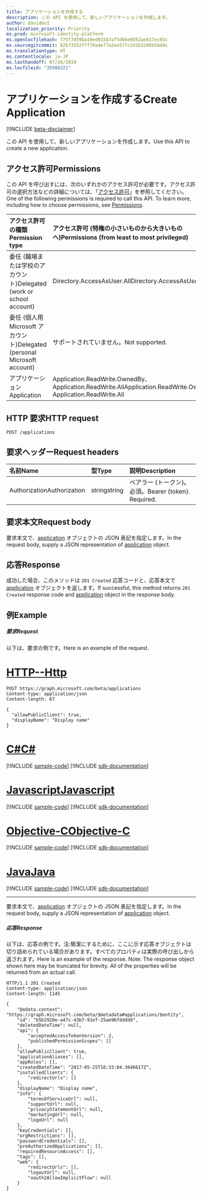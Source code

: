 ```yaml
---
title: アプリケーションを作成する
description: この API を使用して、新しいアプリケーションを作成します。
author: davidmu1
localization_priority: Priority
ms.prod: microsoft-identity-platform
ms.openlocfilehash: 775f7d59ba19ed015b7af5d66e9d52ae817ec65c
ms.sourcegitcommit: 82b73552fff79a4ef7a2ee57fc2d1b3286b5bd4c
ms.translationtype: HT
ms.contentlocale: ja-JP
ms.lasthandoff: 07/26/2019
ms.locfileid: "35908321"
---
```

# <a name="create-application"></a><span data-ttu-id="7a14b-103">アプリケーションを作成する</span><span class="sxs-lookup"><span data-stu-id="7a14b-103">Create Application</span></span>

[!INCLUDE [beta-disclaimer](../../includes/beta-disclaimer.md)]

<span data-ttu-id="7a14b-104">この API を使用して、新しいアプリケーションを作成します。</span><span class="sxs-lookup"><span data-stu-id="7a14b-104">Use this API to create a new application.</span></span>

## <a name="permissions"></a><span data-ttu-id="7a14b-105">アクセス許可</span><span class="sxs-lookup"><span data-stu-id="7a14b-105">Permissions</span></span>
<span data-ttu-id="7a14b-p101">この API を呼び出すには、次のいずれかのアクセス許可が必要です。アクセス許可の選択方法などの詳細については、「[アクセス許可](/graph/permissions-reference)」を参照してください。</span><span class="sxs-lookup"><span data-stu-id="7a14b-p101">One of the following permissions is required to call this API. To learn more, including how to choose permissions, see [Permissions](/graph/permissions-reference).</span></span>


|<span data-ttu-id="7a14b-108">アクセス許可の種類</span><span class="sxs-lookup"><span data-stu-id="7a14b-108">Permission type</span></span>      | <span data-ttu-id="7a14b-109">アクセス許可 (特権の小さいものから大きいものへ)</span><span class="sxs-lookup"><span data-stu-id="7a14b-109">Permissions (from least to most privileged)</span></span>              |
|:--------------------|:---------------------------------------------------------|
|<span data-ttu-id="7a14b-110">委任 (職場または学校のアカウント)</span><span class="sxs-lookup"><span data-stu-id="7a14b-110">Delegated (work or school account)</span></span> | <span data-ttu-id="7a14b-111">Directory.AccessAsUser.All</span><span class="sxs-lookup"><span data-stu-id="7a14b-111">Directory.AccessAsUser.All</span></span>    |
|<span data-ttu-id="7a14b-112">委任 (個人用 Microsoft アカウント)</span><span class="sxs-lookup"><span data-stu-id="7a14b-112">Delegated (personal Microsoft account)</span></span> | <span data-ttu-id="7a14b-113">サポートされていません。</span><span class="sxs-lookup"><span data-stu-id="7a14b-113">Not supported.</span></span>    |
|<span data-ttu-id="7a14b-114">アプリケーション</span><span class="sxs-lookup"><span data-stu-id="7a14b-114">Application</span></span> | <span data-ttu-id="7a14b-115">Application.ReadWrite.OwnedBy、Application.ReadWrite.All</span><span class="sxs-lookup"><span data-stu-id="7a14b-115">Application.ReadWrite.OwnedBy, Application.ReadWrite.All</span></span> |

## <a name="http-request"></a><span data-ttu-id="7a14b-116">HTTP 要求</span><span class="sxs-lookup"><span data-stu-id="7a14b-116">HTTP request</span></span>
<!-- { "blockType": "ignored" } -->
```http
POST /applications
```

## <a name="request-headers"></a><span data-ttu-id="7a14b-117">要求ヘッダー</span><span class="sxs-lookup"><span data-stu-id="7a14b-117">Request headers</span></span>
| <span data-ttu-id="7a14b-118">名前</span><span class="sxs-lookup"><span data-stu-id="7a14b-118">Name</span></span>       | <span data-ttu-id="7a14b-119">型</span><span class="sxs-lookup"><span data-stu-id="7a14b-119">Type</span></span> | <span data-ttu-id="7a14b-120">説明</span><span class="sxs-lookup"><span data-stu-id="7a14b-120">Description</span></span>|
|:---------------|:--------|:----------|
| <span data-ttu-id="7a14b-121">Authorization</span><span class="sxs-lookup"><span data-stu-id="7a14b-121">Authorization</span></span>  | <span data-ttu-id="7a14b-122">string</span><span class="sxs-lookup"><span data-stu-id="7a14b-122">string</span></span>  | <span data-ttu-id="7a14b-p102">ベアラー {トークン}。必須。</span><span class="sxs-lookup"><span data-stu-id="7a14b-p102">Bearer {token}. Required.</span></span> |

## <a name="request-body"></a><span data-ttu-id="7a14b-125">要求本文</span><span class="sxs-lookup"><span data-stu-id="7a14b-125">Request body</span></span>
<span data-ttu-id="7a14b-126">要求本文で、[application](../resources/application.md) オブジェクトの JSON 表記を指定します。</span><span class="sxs-lookup"><span data-stu-id="7a14b-126">In the request body, supply a JSON representation of [application](../resources/application.md) object.</span></span>

## <a name="response"></a><span data-ttu-id="7a14b-127">応答</span><span class="sxs-lookup"><span data-stu-id="7a14b-127">Response</span></span>

<span data-ttu-id="7a14b-128">成功した場合、このメソッドは `201 Created` 応答コードと、応答本文で [application](../resources/application.md) オブジェクトを返します。</span><span class="sxs-lookup"><span data-stu-id="7a14b-128">If successful, this method returns `201 Created` response code and [application](../resources/application.md) object in the response body.</span></span>

## <a name="example"></a><span data-ttu-id="7a14b-129">例</span><span class="sxs-lookup"><span data-stu-id="7a14b-129">Example</span></span>
##### <a name="request"></a><span data-ttu-id="7a14b-130">要求</span><span class="sxs-lookup"><span data-stu-id="7a14b-130">Request</span></span>
<span data-ttu-id="7a14b-131">以下は、要求の例です。</span><span class="sxs-lookup"><span data-stu-id="7a14b-131">Here is an example of the request.</span></span>

# <a name="httptabhttp"></a>[<span data-ttu-id="7a14b-132">HTTP</span><span class="sxs-lookup"><span data-stu-id="7a14b-132">--Http</span></span>](#tab/http)
<!-- {
  "blockType": "request",
  "name": "create_application_from_applications"
}-->
```http
POST https://graph.microsoft.com/beta/applications
Content-type: application/json
Content-length: 67

{
  "allowPublicClient": true,
  "displayName": "Display name"
}
```
# <a name="ctabcsharp"></a>[<span data-ttu-id="7a14b-133">C#</span><span class="sxs-lookup"><span data-stu-id="7a14b-133">C#</span></span>](#tab/csharp)
[!INCLUDE [sample-code](../includes/snippets/csharp/create-application-from-applications-csharp-snippets.md)]
[!INCLUDE [sdk-documentation](../includes/snippets/snippets-sdk-documentation-link.md)]

# <a name="javascripttabjavascript"></a>[<span data-ttu-id="7a14b-134">Javascript</span><span class="sxs-lookup"><span data-stu-id="7a14b-134">Javascript</span></span>](#tab/javascript)
[!INCLUDE [sample-code](../includes/snippets/javascript/create-application-from-applications-javascript-snippets.md)]
[!INCLUDE [sdk-documentation](../includes/snippets/snippets-sdk-documentation-link.md)]

# <a name="objective-ctabobjc"></a>[<span data-ttu-id="7a14b-135">Objective-C</span><span class="sxs-lookup"><span data-stu-id="7a14b-135">Objective-C</span></span>](#tab/objc)
[!INCLUDE [sample-code](../includes/snippets/objc/create-application-from-applications-objc-snippets.md)]
[!INCLUDE [sdk-documentation](../includes/snippets/snippets-sdk-documentation-link.md)]

# <a name="javatabjava"></a>[<span data-ttu-id="7a14b-136">Java</span><span class="sxs-lookup"><span data-stu-id="7a14b-136">Java</span></span>](#tab/java)
[!INCLUDE [sample-code](../includes/snippets/java/create-application-from-applications-java-snippets.md)]
[!INCLUDE [sdk-documentation](../includes/snippets/snippets-sdk-documentation-link.md)]

---

<span data-ttu-id="7a14b-137">要求本文で、[application](../resources/application.md) オブジェクトの JSON 表記を指定します。</span><span class="sxs-lookup"><span data-stu-id="7a14b-137">In the request body, supply a JSON representation of [application](../resources/application.md) object.</span></span>
##### <a name="response"></a><span data-ttu-id="7a14b-138">応答</span><span class="sxs-lookup"><span data-stu-id="7a14b-138">Response</span></span>
<span data-ttu-id="7a14b-p103">以下は、応答の例です。注:簡潔にするために、ここに示す応答オブジェクトは切り詰められている場合があります。すべてのプロパティは実際の呼び出しから返されます。</span><span class="sxs-lookup"><span data-stu-id="7a14b-p103">Here is an example of the response. Note: The response object shown here may be truncated for brevity. All of the properties will be returned from an actual call.</span></span>
<!-- {
  "blockType": "response",
  "truncated": true,
  "@odata.type": "microsoft.graph.application"
} -->
```http
HTTP/1.1 201 Created
Content-type: application/json
Content-length: 1145

{
    "@odata.context": "https://graph.microsoft.com/beta/$metadata#applications/$entity",
    "id": "b5b2920e-a47c-43b7-91ef-25ae96fddddd",
    "deletedDateTime": null,
    "api": {
        "acceptedAccessTokenVersion": 2,
        "publishedPermissionScopes": []
    },
    "allowPublicClient": true,
    "applicationAliases": [],
    "appRoles": [],
    "createdDateTime": "2017-05-25T16:33:04.3646617Z",
    "installedClients": {
        "redirectUrls": []
    },
    "displayName": "Display name",
    "info": {
        "termsOfServiceUrl": null,
        "supportUrl": null,
        "privacyStatementUrl": null,
        "marketingUrl": null,
        "logoUrl": null
    },
    "keyCredentials": [],
    "orgRestrictions": [],
    "passwordCredentials": [],
    "preAuthorizedApplications": [],
    "requiredResourceAccess": [],
    "tags": [],
    "web": {
        "redirectUrls": [],
        "logoutUrl": null,
        "oauth2AllowImplicitFlow": null
    }
}
```

<!-- uuid: 8fcb5dbc-d5aa-4681-8e31-b001d5168d79
2015-10-25 14:57:30 UTC -->
<!--
{
  "type": "#page.annotation",
  "description": "Create application",
  "keywords": "",
  "section": "documentation",
  "tocPath": "",
  "suppressions": [
  ]
}
-->
